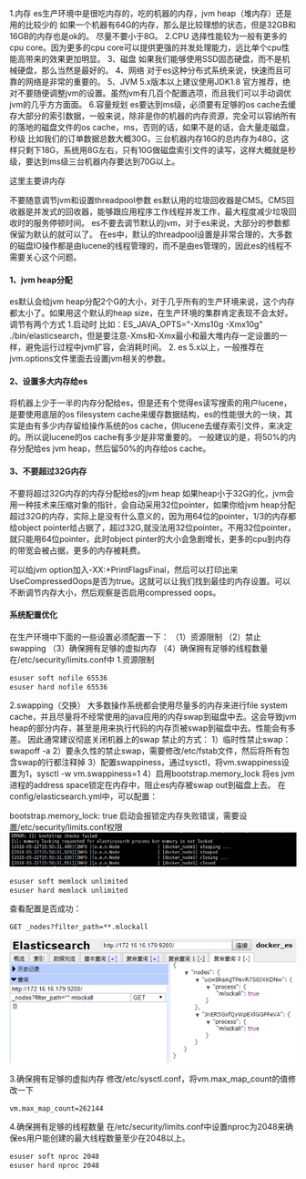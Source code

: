 1.内存
es生产环境中是很吃内存的，吃的机器的内存，jvm heap（堆内存）还是用的比较少的
如果一个机器有64G的内存，那么是比较理想的状态，但是32GB和16GB的内存也是ok的。
尽量不要小于8G。
2.CPU
选择性能较为一般有更多的cpu core。因为更多的cpu core可以提供更强的并发处理能力，远比单个cpu性能高带来的效果更加明显。
3、磁盘
如果我们能够使用SSD固态硬盘，而不是机械硬盘，那么当然是最好的。
4、网络
对于es这种分布式系统来说，快速而且可靠的网络是非常的重要的。
5、JVM
5.x版本以上建议使用JDK1.8
官方推荐，绝对不要随便调整jvm的设置。虽然jvm有几百个配置选项，而且我们可以手动调优jvm的几乎方方面面。
6.容量规划
es要达到ms级，必须要有足够的os cache去缓存大部分的索引数据，一般来说，除非是你的机器的内存资源，完全可以容纳所有的落地的磁盘文件的os cache，ms，否则的话，如果不是的话，会大量走磁盘，秒级
比如我们的订单数据总数大概30G，三台机器内存16G的总内存为48G，这样只剩下18G，系统用8G左右，只有10G做磁盘索引文件的读写，这样大概就是秒级，要达到ms级三台机器内存要达到70G以上。


这里主要讲内存

不要随意调节jvm和设置threadpool参数
es默认用的垃圾回收器是CMS。CMS回收器是并发式的回收器，能够跟应用程序工作线程并发工作，最大程度减少垃圾回收时的服务停顿时间。
es不要去调节默认的jvm，对于es来说，大部分的参数都保留为默认的就可以了。
在es中，默认的threadpool设置是非常合理的，大多数的磁盘IO操作都是由lucene的线程管理的，而不是由es管理的，因此es的线程不需要关心这个问题。

#### 1、jvm heap分配
es默认会给jvm heap分配2个G的大小，对于几乎所有的生产环境来说，这个内存都太小了。如果用这个默认的heap size，在生产环境的集群肯定表现不会太好。
调节有两个方式
1.启动时
比如：ES_JAVA_OPTS="-Xms10g -Xmx10g" ./bin/elasticsearch，但是要注意-Xms和-Xmx最小和最大堆内存一定设置的一样，避免运行过程中jvm扩容，会消耗时间。
2.
es 5.x以上，一般推荐在jvm.options文件里面去设置jvm相关的参数。

#### 2、设置多大内存给es
将机器上少于一半的内存分配给es，但是还有个觉得es读写搜索的用户lucene，是要使用底层的os filesystem cache来缓存数据结构，es的性能很大的一块，其实是由有多少内存留给操作系统的os cache，供lucene去缓存索引文件，来决定的。所以说lucene的os cache有多少是非常重要的。
一般建议的是，将50%的内存分配给es jvm heap，然后留50%的内存给os cache。
#### 3、不要超过32G内存
不要将超过32G内存的内存分配给es的jvm heap
如果heap小于32G的化，jvm会用一种技术来压缩对象的指针，会自动采用32位pointer，如果你给jvm heap分配超过32G的内存，实际上是没有什么意义的，因为用64位的pointer，1/3的内存都给object pointer给占据了，超过32G,就没法用32位pointer。不用32位pointer，就只能用64位pointer，此时object pinter的大小会急剧增长，更多的cpu到内存的带宽会被占据，更多的内存被耗费。

可以给jvm option加入-XX:+PrintFlagsFinal，然后可以打印出来UseCompressedOops是否为true。这就可以让我们找到最佳的内存设置。可以不断调节内存大小，然后观察是否启用compressed oops。
#### 系统配置优化
在生产环境中下面的一些设置必须配置一下：
（1）资源限制
（2）禁止swapping
（3）确保拥有足够的虚拟内存
（4）确保拥有足够的线程数量
在/etc/security/limits.conf中
1.资源限制

```
esuser soft nofile 65536
esuser hard nofile 65536
```

2.swapping（交换）
大多数操作系统都会使用尽量多的内存来进行file system cache，并且尽量将不经常使用的java应用的内存swap到磁盘中去。这会导致jvm heap的部分内存，甚至是用来执行代码的内存页被swap到磁盘中去。性能会有多差。
因此通常建议彻底关闭机器上的swap
禁止的方式：
1）临时性禁止swap：swapoff -a
2）要永久性的禁止swap，需要修改/etc/fstab文件，然后将所有包含swap的行都注释掉
3）配置swappiness，通过sysctl，将vm.swappiness设置为1，sysctl -w vm.swappiness=1
4）启用bootstrap.memory_lock
将es jvm进程的address space锁定在内存中，阻止es内存被swap out到磁盘上去。
在config/elasticsearch.yml中，可以配置：

bootstrap.memory_lock: true
启动会报锁定内存失败错误，需要设置/etc/security/limits.conf权限
![](/assets/31.png)

```
esuser soft memlock unlimited
esuser hard memlock unlimited

```
查看配置是否成功：

```
GET _nodes?filter_path=**.mlockall
```

![](/assets/32.png)

3.确保拥有足够的虚拟内存
修改/etc/sysctl.conf，将vm.max_map_count的值修改一下
```
vm.max_map_count=262144
```
4.确保拥有足够的线程数量
在/etc/security/limits.conf中设置nproc为2048来确保es用户能创建的最大线程数量至少在2048以上。

```
esuser soft nproc 2048
esuser hard nproc 2048
```

